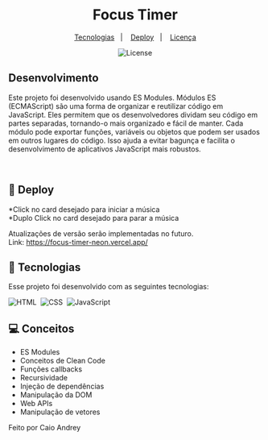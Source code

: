 <h1 align="center"> Focus Timer </h1>

<p align="center">
  <a href="#-tecnologias">Tecnologias</a>&nbsp;&nbsp;&nbsp;|&nbsp;&nbsp;&nbsp;
  <a href="#-Deploy">Deploy</a>&nbsp;&nbsp;&nbsp;|&nbsp;&nbsp;&nbsp;
  <a href="#memo-licença">Licença</a>
</p>

<p align="center">
  <img alt="License" src="https://img.shields.io/static/v1?label=license&message=MIT&color=49AA26&labelColor=000000">
</p>

<p align="center">

## Desenvolvimento
Este projeto foi desenvolvido usando ES Modules. Módulos ES (ECMAScript) são uma forma de organizar e reutilizar código em JavaScript. Eles permitem que os desenvolvedores dividam seu código em partes separadas, tornando-o mais organizado e fácil de manter. Cada módulo pode exportar funções, variáveis ou objetos que podem ser usados em outros lugares do código. Isso ajuda a evitar bagunça e facilita o desenvolvimento de aplicativos JavaScript mais robustos.

<br>

## 🔖 Deploy

*Click no card desejado para iniciar a música
</br>
*Duplo Click no card desejado para parar a música
</br>

Atualizações de versão serão implementadas no futuro.
</br>
Link: https://focus-timer-neon.vercel.app/

## 🚀 Tecnologias

Esse projeto foi desenvolvido com as seguintes tecnologias:

![HTML](https://img.shields.io/badge/-HTML-05122A?style=flat&logo=HTML5)&nbsp;
![CSS](https://img.shields.io/badge/-CSS-05122A?style=flat&logo=CSS3&logoColor=1572B6)&nbsp;
![JavaScript](https://img.shields.io/badge/-JavaScript-05122A?style=flat&logo=javascript)&nbsp;

## 💻 Conceitos

- ES Modules
- Conceitos de Clean Code
- Funções callbacks
- Recursividade
- Injeção de dependências
- Manipulação da DOM
- Web APIs
- Manipulação de vetores




Feito por Caio Andrey
